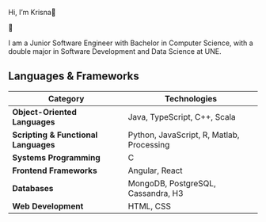 Hi, I’m Krisna👋

🌱 

I am a Junior Software Engineer with Bachelor in Computer Science, with a double major in Software Development and Data Science at UNE.

## Languages & Frameworks

| **Category**                         | **Technologies**                              |
|--------------------------------------|-----------------------------------------------|
| **Object-Oriented Languages**        | Java, TypeScript, C++, Scala                  |
| **Scripting & Functional Languages** | Python, JavaScript, R, Matlab, Processing     |
| **Systems Programming**              | C                                             |
| **Frontend Frameworks**              | Angular, React                                |
| **Databases**                        | MongoDB, PostgreSQL, Cassandra, H3            |
| **Web Development**                  | HTML, CSS                                     |
